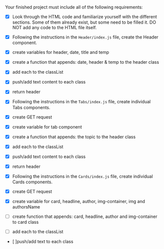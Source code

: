 Your finished project must include all of the following requirements:

* [X] Look through the HTML code and familiarize yourself with the different sections. Some of them already exist, but some need to be filled it. DO NOT add any code to the HTML file itself.




* [X] Following the instructions in the `Header/index.js` file, create the Header component.

* [X] create variables for header, date, title and temp

* [X] create a function that appends: date, header & temp to the header class

* [X] add each to the classList

* [X] push/add text content to each class

* [X] return header



* [X] Following the instructions in the `Tabs/index.js` file, create individual Tabs components.

* [X] create GET request

* [X] create variable for tab component

* [X] create a function that appends: the topic to the header class

* [X] add each to the classList

* [X] push/add text content to each class

* [X] return header



* [X] Following the instructions in the `Cards/index.js` file, create individual Cards components.

* [X] create GET request

* [X] create variable for card, headline, author, img-container, img and authorsName

* [ ] create function that appends: card, headline, author and img-container to card class

* [ ] add each to the classList

* [ ]push/add text to each class